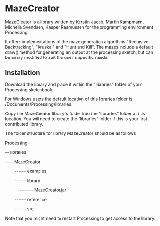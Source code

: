 <h1> MazeCreator </h1>
<p> MazeCreator is a library written by Kerstin Jacob, Martin Kampmann, Michelle Svendsen, Kasper Rasmussen for the programming environment Processing. </p>
<p> It offers implementations of the maze generation algorithms "Recursive Backtracking", "Kruskal" and "Hunt and Kill". The mazes include a default draw() method for generating an output at the processing sketch, but can be easily modified to suit the user's specific needs.</p>

<h2> Installation </h2>
<p>Download the library and place it within the "libraries" folder of your Processing sketchbook.</p> 
<p> For Windows users the default location of this libraries folder is /Documents/Processing/libraries. </p>
Copy the MazeCreator library's folder into the "libraries" folder at this location. 
You will need to create the "libraries" folder if this is your first contributed library. </p>
<p> The folder structure for library MazeCreator should be as follows </p>
<section>
Processing
<p>-- libraries</p>
<dl><p>---- MazeCreator</p></dl>
<dl><p style="text-indent:30px;">------ examples</p></dl>
<p style="text-indent:30px;">------ library</p> 
<dl><p style="text-indent:40px;">-------- MazeCreator.jar</p> <dl>
<p style="text-indent:30px;">------ reference</p>    
<p style="text-indent:30px;">------ src</p>  
</dl>                         
</section>
<p>Note that you might need to restart Processing to get access to the library. </p>
